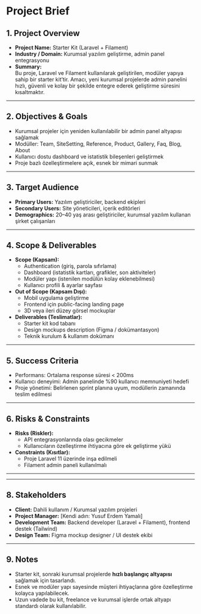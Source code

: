 # Project Brief

## 1. Project Overview
- **Project Name:** Starter Kit (Laravel + Filament)
- **Industry / Domain:** Kurumsal yazılım geliştirme, admin panel entegrasyonu
- **Summary:**  
  Bu proje, Laravel ve Filament kullanılarak geliştirilen, modüler yapıya sahip bir starter kit’tir. Amacı, yeni kurumsal projelerde admin panelini hızlı, güvenli ve kolay bir şekilde entegre ederek geliştirme süresini kısaltmaktır.

---

## 2. Objectives & Goals
- Kurumsal projeler için yeniden kullanılabilir bir admin panel altyapısı sağlamak  
- Modüller: Team, SiteSetting, Reference, Product, Gallery, Faq, Blog, About
- Kullanıcı dostu dashboard ve istatistik bileşenleri geliştirmek  
- Proje bazlı özelleştirmelere açık, esnek bir mimari sunmak  

---

## 3. Target Audience
- **Primary Users:** Yazılım geliştiriciler, backend ekipleri  
- **Secondary Users:** Site yöneticileri, içerik editörleri  
- **Demographics:** 20–40 yaş arası geliştiriciler, kurumsal yazılım kullanan şirket çalışanları  

---

## 4. Scope & Deliverables
- **Scope (Kapsam):**
  - Authentication (giriş, parola sıfırlama)  
  - Dashboard (istatistik kartları, grafikler, son aktiviteler)  
  - Modüler yapı (istenilen modülün kolay eklenebilmesi)  
  - Kullanıcı profili & ayarlar sayfası  
- **Out of Scope (Kapsam Dışı):**
  - Mobil uygulama geliştirme  
  - Frontend için public-facing landing page  
  - 3D veya ileri düzey görsel mockuplar  
- **Deliverables (Teslimatlar):**
  - Starter kit kod tabanı  
  - Design mockups description (Figma / dokümantasyon)  
  - Teknik kurulum & kullanım dokümanı  

---

## 5. Success Criteria
- Performans: Ortalama response süresi < 200ms  
- Kullanıcı deneyimi: Admin panelinde %90 kullanıcı memnuniyeti hedefi  
- Proje yönetimi: Belirlenen sprint planına uyum, modüllerin zamanında teslim edilmesi  

---

## 6. Risks & Constraints
- **Risks (Riskler):**
  - API entegrasyonlarında olası gecikmeler  
  - Kullanıcıların özelleştirme ihtiyacına göre ek geliştirme yükü  
- **Constraints (Kısıtlar):**
  - Proje Laravel 11 üzerinde inşa edilmeli  
  - Filament admin paneli kullanılmalı  

---



---

## 8. Stakeholders
- **Client:** Dahili kullanım / Kurumsal yazılım projeleri  
- **Project Manager:** [Kendi adın: Yusuf Erdem Yamalı]  
- **Development Team:** Backend developer (Laravel + Filament), frontend destek (Tailwind)  
- **Design Team:** Figma mockup designer / UI destek ekibi  

---

## 9. Notes
- Starter kit, sonraki kurumsal projelerde **hızlı başlangıç altyapısı** sağlamak için tasarlandı.  
- Esnek ve modüler yapı sayesinde müşteri ihtiyaçlarına göre özelleştirme kolayca yapılabilecek.  
- Uzun vadede bu kit, freelance ve kurumsal işlerde ortak altyapı standardı olarak kullanılabilir.  
